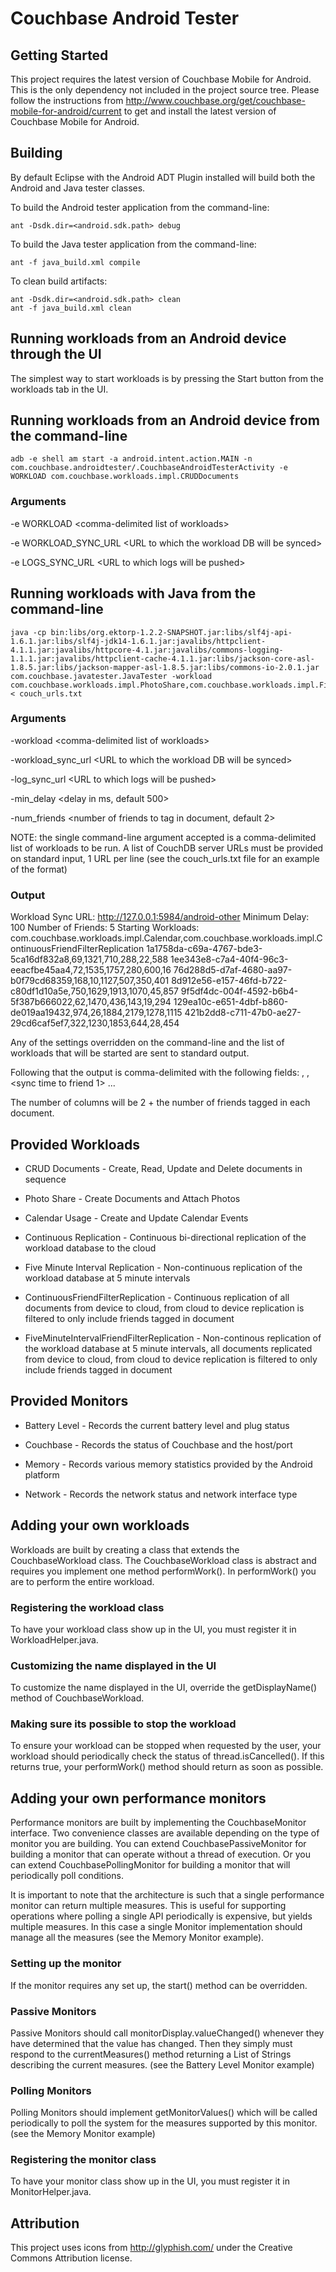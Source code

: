 # Couchbase Android Tester

## Getting Started

This project requires the latest version of Couchbase Mobile for Android.  This is the only
dependency not included in the project source tree.  Please follow the instructions from
http://www.couchbase.org/get/couchbase-mobile-for-android/current to get and install the latest
version of Couchbase Mobile for Android.

## Building

By default Eclipse with the Android ADT Plugin installed will build both the Android and Java tester classes.

To build the Android tester application from the command-line:

    ant -Dsdk.dir=<android.sdk.path> debug

To build the Java tester application from the command-line:

    ant -f java_build.xml compile

To clean build artifacts:

    ant -Dsdk.dir=<android.sdk.path> clean
    ant -f java_build.xml clean

## Running workloads from an Android device through the UI

The simplest way to start workloads is by pressing the Start button from the workloads tab in the UI.

## Running workloads from an Android device from the command-line

    adb -e shell am start -a android.intent.action.MAIN -n com.couchbase.androidtester/.CouchbaseAndroidTesterActivity -e WORKLOAD com.couchbase.workloads.impl.CRUDDocuments

### Arguments

-e WORKLOAD &lt;comma-delimited list of workloads&gt;
 
-e WORKLOAD_SYNC_URL &lt;URL to which the workload DB will be synced&gt; 
 
-e LOGS_SYNC_URL &lt;URL to which logs will be pushed&gt;

## Running workloads with Java from the command-line

    java -cp bin:libs/org.ektorp-1.2.2-SNAPSHOT.jar:libs/slf4j-api-1.6.1.jar:libs/slf4j-jdk14-1.6.1.jar:javalibs/httpclient-4.1.1.jar:javalibs/httpcore-4.1.jar:javalibs/commons-logging-1.1.1.jar:javalibs/httpclient-cache-4.1.1.jar:libs/jackson-core-asl-1.8.5.jar:libs/jackson-mapper-asl-1.8.5.jar:libs/commons-io-2.0.1.jar com.couchbase.javatester.JavaTester -workload com.couchbase.workloads.impl.PhotoShare,com.couchbase.workloads.impl.FiveMinuteIntervalReplication < couch_urls.txt
    
### Arguments

-workload &lt;comma-delimited list of workloads&gt;

-workload_sync_url &lt;URL to which the workload DB will be synced&gt;

-log_sync_url &lt;URL to which logs will be pushed&gt;

-min_delay &lt;delay in ms, default 500&gt;

-num_friends &lt;number of friends to tag in document, default 2&gt;
    
NOTE: the single command-line argument accepted is a comma-delimited list of workloads to be run.  A list of CouchDB server URLs must be provided on standard input, 1 URL per line (see the couch_urls.txt file for an example of the format)

### Output

Workload Sync URL: http://127.0.0.1:5984/android-other
Minimum Delay: 100
Number of Friends: 5
Starting Workloads: com.couchbase.workloads.impl.Calendar,com.couchbase.workloads.impl.ContinuousFriendFilterReplication
1a1758da-c69a-4767-bde3-5ca16df832a8,69,1321,710,288,22,588
1ee343e8-c7a4-40f4-96c3-eeacfbe45aa4,72,1535,1757,280,600,16
76d288d5-d7af-4680-aa97-b0f79cd68359,168,10,1127,507,350,401
8d912e56-e157-46fd-b722-c80df1d10a5e,750,1629,1913,1070,45,857
9f5df4dc-004f-4592-b6b4-5f387b666022,62,1470,436,143,19,294
129ea10c-e651-4dbf-b860-de019aa19432,974,26,1884,2179,1278,1115
421b2dd8-c711-47b0-ae27-29cd6caf5ef7,322,1230,1853,644,28,454

Any of the settings overridden on the command-line and the list of workloads that will be started are sent to standard output.

Following that the output is comma-delimited with the following fields:
<document id>, <sync time to cloud>, <sync time to friend 1> ... <sync time to friend n>

The number of columns will be 2 + the number of friends tagged in each document.

## Provided Workloads

- CRUD Documents  -  Create, Read, Update and Delete documents in sequence

- Photo Share  -  Create Documents and Attach Photos

- Calendar Usage  -  Create and Update Calendar Events

- Continuous Replication  -  Continuous bi-directional replication of the workload database to the cloud

- Five Minute Interval Replication  -  Non-continuous replication of the workload database at 5 minute intervals

- ContinuousFriendFilterReplication - Continuous replication of all documents from device to cloud, from cloud to device replication is filtered to only include friends tagged in document

- FiveMinuteIntervalFriendFilterReplication - Non-continous replication of the workload database at 5 minute intervals, all documents replicated from device to cloud, from cloud to device replication is filtered to only include friends tagged in document 

## Provided Monitors

- Battery Level  -  Records the current battery level and plug status

- Couchbase  -  Records the status of Couchbase and the host/port

- Memory  -  Records various memory statistics provided by the Android platform

- Network  -  Records the network status and network interface type

## Adding your own workloads

Workloads are built by creating a class that extends the CouchbaseWorkload class.  The
CouchbaseWorkload class is abstract and requires you implement one method performWork().  In
performWork() you are to perform the entire workload.

### Registering the workload class

To have your workload class show up in the UI, you must register it in WorkloadHelper.java.

### Customizing the name displayed in the UI

To customize the name displayed in the UI, override the getDisplayName() method of CouchbaseWorkload.

### Making sure its possible to stop the workload

To ensure your workload can be stopped when requested by the user, your workload should
periodically check the status of thread.isCancelled().  If this returns true, your performWork()
method should return as soon as possible.

## Adding your own performance monitors

Performance monitors are built by implementing the CouchbaseMonitor interface.  Two convenience
classes are available depending on the type of monitor you are building.  You can extend
CouchbasePassiveMonitor for building a monitor that can operate without a thread of execution.
Or you can extend CouchbasePollingMonitor for building a monitor that will periodically poll
conditions.

It is important to note that the architecture is such that a single performance monitor can
return multiple measures.  This is useful for supporting operations where polling a single
API periodically is expensive, but yields multiple measures.  In this case a single Monitor
implementation should manage all the measures (see the Memory Monitor example).

### Setting up the monitor

If the monitor requires any set up, the start() method can be overridden.

### Passive Monitors

Passive Monitors should call monitorDisplay.valueChanged() whenever they have determined that
the value has changed.  Then they simply must respond to the currentMeasures() method returning 
a List of Strings describing the current measures.  (see the Battery Level Monitor example)

### Polling Monitors

Polling Monitors should implement getMonitorValues() which will be called periodically to poll
the system for the measures supported by this monitor.  (see the Memory Monitor example)

### Registering the monitor class

To have your monitor class show up in the UI, you must register it in MonitorHelper.java.

## Attribution

This project uses icons from http://glyphish.com/ under the Creative Commons Attribution license.
